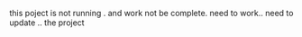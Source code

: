 this poject is not running . and work not be complete.
need to work.. need to update
..
the project
